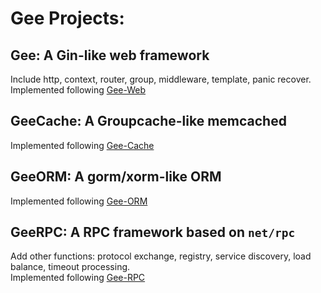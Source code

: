 # Gee Projects: 
## Gee: A Gin-like web framework  
Include http, context, router, group, middleware, template, panic recover.  
Implemented following [Gee-Web](https://geektutu.com/post/gee.html)
## GeeCache: A Groupcache-like memcached
Implemented following [Gee-Cache](https://geektutu.com/post/geecache.html)
## GeeORM: A gorm/xorm-like ORM
Implemented following [Gee-ORM](https://geektutu.com/post/geeorm.html)
## GeeRPC: A RPC framework based on `net/rpc`
Add other functions: protocol exchange, registry, service discovery, load balance, timeout processing.  
Implemented following [Gee-RPC](https://geektutu.com/post/geerpc.html)
